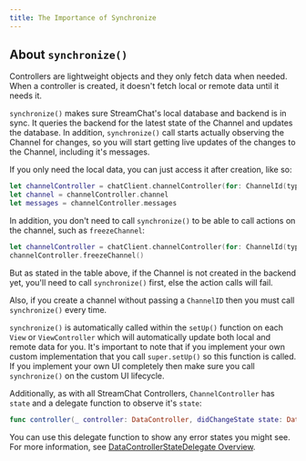 ```yaml
---
title: The Importance of Synchronize
---
```


## About `synchronize()`

 Controllers are lightweight objects and they only fetch data when needed. When a controller is created, it doesn't fetch local or remote data until it needs it.

`synchronize()` makes sure StreamChat's local database and backend is in sync. It queries the backend for the latest state of the Channel and updates the database. In addition, `synchronize()` call starts actually observing the Channel for changes, so you will start getting live updates of the changes to the Channel, including it's messages.

If you only need the local data, you can just access it after creation, like so:

```swift
let channelController = chatClient.channelController(for: ChannelId(type: .messaging, id: "general"))
let channel = channelController.channel
let messages = channelController.messages
 ```

In addition, you don't need to call `synchronize()` to be able to call actions on the channel, such as `freezeChannel`:

```swift
let channelController = chatClient.channelController(for: ChannelId(type: .messaging, id: "general"))
channelController.freezeChannel()
```

But as stated in the table above, if the Channel is not created in the backend yet, you'll need to call `synchronize()` first, else the action calls will fail.

Also, if you create a channel without passing a `ChannelID` then you must call `synchronize()` every time.

`synchronize()` is automatically called within the `setUp()` function on each `View` or `ViewController` which will automatically update both local and remote data for you. It's important to note that if you implement your own custom implementation that you call `super.setUp()` so this function is called. If you implement your own UI completely then make sure you call `synchronize()` on the custom UI lifecycle.

Additionally, as with all StreamChat Controllers, `ChannelController` has `state` and a delegate function to observe it's `state`:

```swift
func controller(_ controller: DataController, didChangeState state: DataController.State)
```

You can use this delegate function to show any error states you might see. For more information, see [DataControllerStateDelegate Overview](../common-content/reference-docs/stream-chat/controllers/data-controller-state-delegate.md).
